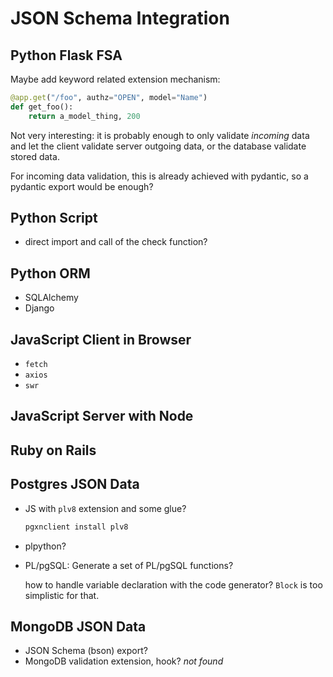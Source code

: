 # JSON Schema Integration

## Python Flask FSA

Maybe add keyword related extension mechanism:

```python
@app.get("/foo", authz="OPEN", model="Name")
def get_foo():
    return a_model_thing, 200
```

Not very interesting: it is probably enough to only validate _incoming_ data and let the client
validate server outgoing data, or the database validate stored data.

For incoming data validation, this is already achieved with pydantic, so a pydantic export
would be enough?

## Python Script

- direct import and call of the check function?

## Python ORM

- SQLAlchemy
- Django

## JavaScript Client in Browser

- `fetch`
- `axios`
- `swr`

## JavaScript Server with Node

## Ruby on Rails

## Postgres JSON Data

- JS with `plv8` extension and some glue?

  ```sh
  pgxnclient install plv8
  ```

- plpython?

- PL/pgSQL: Generate a set of PL/pgSQL functions?

  how to handle variable declaration with the code generator? `Block` is too simplistic for that.

## MongoDB JSON Data

- JSON Schema (bson) export?
- MongoDB validation extension, hook? _not found_
